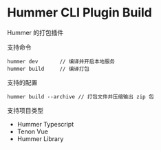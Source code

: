 # Hummer CLI Plugin Build
Hummer 的打包插件

支持命令
```
hummer dev       // 编译并开启本地服务
hummer build     // 编译打包
```
支持的配置
```
hummer build --archive // 打包文件并压缩输出 zip 包
```
支持项目类型
- Hummer Typescript
- Tenon Vue
- Hummer Library

